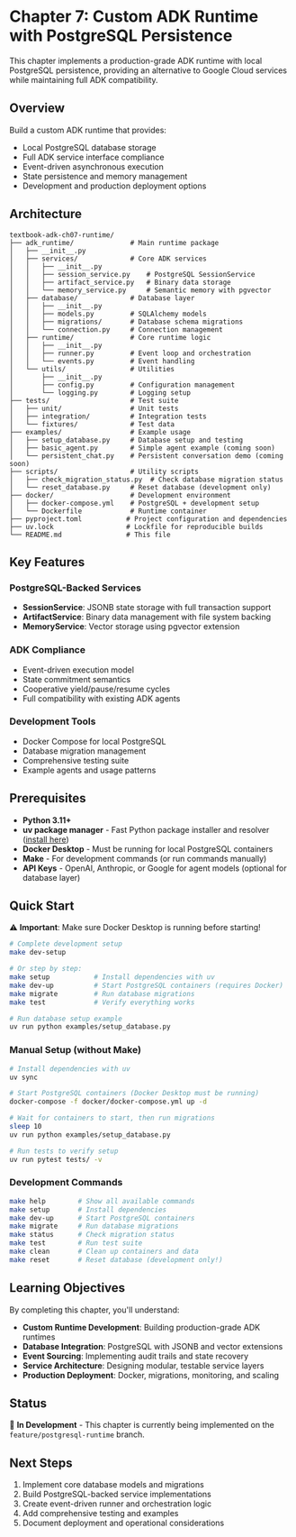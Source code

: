 # Chapter 7: Custom ADK Runtime with PostgreSQL Persistence

This chapter implements a production-grade ADK runtime with local PostgreSQL persistence, providing an alternative to Google Cloud services while maintaining full ADK compatibility.

## Overview

Build a custom ADK runtime that provides:
- Local PostgreSQL database storage
- Full ADK service interface compliance  
- Event-driven asynchronous execution
- State persistence and memory management
- Development and production deployment options

## Architecture

```
textbook-adk-ch07-runtime/
├── adk_runtime/              # Main runtime package
│   ├── __init__.py
│   ├── services/             # Core ADK services
│   │   ├── __init__.py
│   │   ├── session_service.py    # PostgreSQL SessionService
│   │   ├── artifact_service.py   # Binary data storage
│   │   └── memory_service.py     # Semantic memory with pgvector
│   ├── database/             # Database layer
│   │   ├── __init__.py
│   │   ├── models.py         # SQLAlchemy models
│   │   ├── migrations/       # Database schema migrations
│   │   └── connection.py     # Connection management
│   ├── runtime/              # Core runtime logic  
│   │   ├── __init__.py
│   │   ├── runner.py         # Event loop and orchestration
│   │   └── events.py         # Event handling
│   └── utils/                # Utilities
│       ├── __init__.py
│       ├── config.py         # Configuration management
│       └── logging.py        # Logging setup
├── tests/                    # Test suite
│   ├── unit/                 # Unit tests
│   ├── integration/          # Integration tests
│   └── fixtures/             # Test data
├── examples/                 # Example usage
│   ├── setup_database.py     # Database setup and testing
│   ├── basic_agent.py        # Simple agent example (coming soon)
│   └── persistent_chat.py    # Persistent conversation demo (coming soon)
├── scripts/                  # Utility scripts
│   ├── check_migration_status.py  # Check database migration status
│   └── reset_database.py     # Reset database (development only)
├── docker/                   # Development environment
│   ├── docker-compose.yml    # PostgreSQL + development setup
│   └── Dockerfile            # Runtime container
├── pyproject.toml           # Project configuration and dependencies
├── uv.lock                  # Lockfile for reproducible builds
└── README.md                # This file
```

## Key Features

### PostgreSQL-Backed Services
- **SessionService**: JSONB state storage with full transaction support
- **ArtifactService**: Binary data management with file system backing
- **MemoryService**: Vector storage using pgvector extension

### ADK Compliance
- Event-driven execution model
- State commitment semantics
- Cooperative yield/pause/resume cycles
- Full compatibility with existing ADK agents

### Development Tools
- Docker Compose for local PostgreSQL
- Database migration management
- Comprehensive testing suite
- Example agents and usage patterns

## Prerequisites

- **Python 3.11+**
- **uv package manager** - Fast Python package installer and resolver ([install here](https://docs.astral.sh/uv/))
- **Docker Desktop** - Must be running for local PostgreSQL containers
- **Make** - For development commands (or run commands manually)
- **API Keys** - OpenAI, Anthropic, or Google for agent models (optional for database layer)

## Quick Start

⚠️  **Important**: Make sure Docker Desktop is running before starting!

```bash
# Complete development setup
make dev-setup

# Or step by step:
make setup           # Install dependencies with uv
make dev-up          # Start PostgreSQL containers (requires Docker)
make migrate         # Run database migrations
make test            # Verify everything works

# Run database setup example
uv run python examples/setup_database.py
```

### Manual Setup (without Make)

```bash
# Install dependencies with uv
uv sync

# Start PostgreSQL containers (Docker Desktop must be running)  
docker-compose -f docker/docker-compose.yml up -d

# Wait for containers to start, then run migrations
sleep 10
uv run python examples/setup_database.py

# Run tests to verify setup
uv run pytest tests/ -v
```

### Development Commands

```bash
make help        # Show all available commands
make setup       # Install dependencies  
make dev-up      # Start PostgreSQL containers
make migrate     # Run database migrations
make status      # Check migration status
make test        # Run test suite
make clean       # Clean up containers and data
make reset       # Reset database (development only!)
```

## Learning Objectives

By completing this chapter, you'll understand:

- **Custom Runtime Development**: Building production-grade ADK runtimes
- **Database Integration**: PostgreSQL with JSONB and vector extensions
- **Event Sourcing**: Implementing audit trails and state recovery
- **Service Architecture**: Designing modular, testable service layers
- **Production Deployment**: Docker, migrations, monitoring, and scaling

## Status

🚧 **In Development** - This chapter is currently being implemented on the `feature/postgresql-runtime` branch.

## Next Steps

1. Implement core database models and migrations
2. Build PostgreSQL-backed service implementations
3. Create event-driven runner and orchestration logic
4. Add comprehensive testing and examples
5. Document deployment and operational considerations
